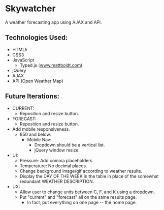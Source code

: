 # Skywatcher
A weather forecasting app using AJAX and API.

## Technologies Used:
- HTML5
- CSS3
- JavaScript
  - Typed.js (www.mattboldt.com)
- jQuery
- AJAX
- API (Open Weather Map)

## Future Iterations:
- CURRENT:
  - Reposition and resize button.
- FORECAST:
  - Reposition and resize button.
- Add mobile responsiveness. 
  - 850 and below:
    - Mobile Nav:
      - Dropdown should be a vertical list.
      - jQuery window resize. 
- UI:
  - Pressure: Add comma placeholders.
  - Temperature: No decimal places.
  - Change background image/gif according to weather results.
  - Display the DAY OF THE WEEK in the table in place of the somewhat redundant WEATHER DESCRIPTION.
- UX:
  - Allow user to change units between C, F, and K using a dropdown.
  - Put "current" and "forecast" all on the same results page.
    - In fact, put everything on one page -- the home page.